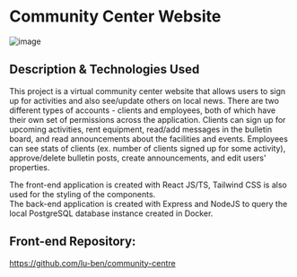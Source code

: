 # Community Center Website
![image](https://github.com/lu-ben/community-centre-api/assets/97806653/d45b9364-5b44-4ac3-8258-ef3649914748)

## Description & Technologies Used
This project is a virtual community center website that allows users to sign up for activities and also see/update others on local news. There are two different types of accounts - clients and employees, both of which have their own set of permissions across the application. Clients can sign up for upcoming activities, rent equipment, read/add messages in the bulletin board, and read announcements about the facilities and events. Employees can see stats of clients (ex. number of clients signed up for some activity), approve/delete bulletin posts, create announcements, and edit users' properties.

The front-end application is created with React JS/TS, Tailwind CSS is also used for the styling of the components.\
The back-end application is created with Express and NodeJS to query the local PostgreSQL database instance created in Docker.

## Front-end Repository:
https://github.com/lu-ben/community-centre
